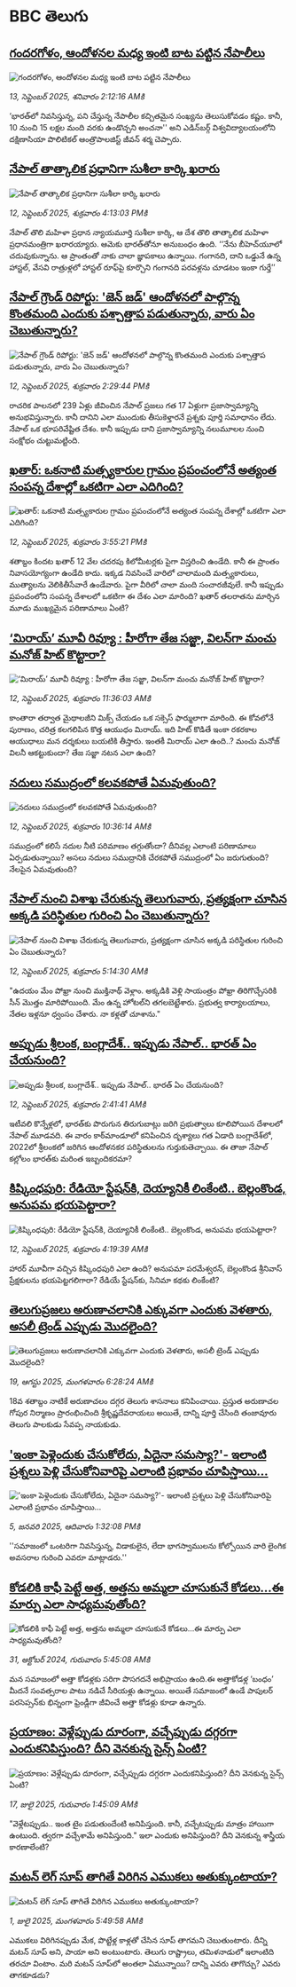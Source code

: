 # BBC తెలుగు## [గందరగోళం, ఆందోళనల మధ్య ఇంటి బాట పట్టిన నేపాలీలు](https://www.bbc.com/telugu/articles/czrpn6zxermo?at_medium=RSS&at_campaign=rss?at_campaign=githubrss)![గందరగోళం, ఆందోళనల మధ్య ఇంటి బాట పట్టిన నేపాలీలు](https://ichef.bbci.co.uk/ace/ws/240/cpsprodpb/e001/live/2018be10-8ff4-11f0-84c8-99de564f0440.jpg)_13, సెప్టెంబర్ 2025, శనివారం 2:12:16 AMకి_‘భారత్‌లో నివసిస్తున్న, పని చేస్తున్న నేపాలీల కచ్చితమైన సంఖ్యను తెలుసుకోవడం కష్టం. కానీ, 10 నుంచి 15 లక్షల మంది వరకు ఉండొచ్చని అంచనా'' అని ఎడిన్‌బర్గ్ విశ్వవిద్యాలయంలోని దక్షిణాసియా పొలిటికల్ ఆంత్రొపాలజిస్ట్ జీవన్ శర్మ చెప్పారు.## [నేపాల్ తాత్కాలిక ప్రధానిగా సుశీలా కార్కి ఖరారు ](https://www.bbc.com/telugu/articles/cp8wk1np2g1o?at_medium=RSS&at_campaign=rss?at_campaign=githubrss)![నేపాల్ తాత్కాలిక ప్రధానిగా సుశీలా కార్కి ఖరారు ](https://ichef.bbci.co.uk/ace/ws/240/cpsprodpb/8375/live/48fbe250-8ff2-11f0-8332-751a4708aae2.png)_12, సెప్టెంబర్ 2025, శుక్రవారం 4:13:03 PMకి_నేపాల్ తొలి మహిళా ప్రధాన న్యాయమూర్తి  సుశీలా కార్కి,  ఆ దేశ తొలి తాత్కాలిక మహిళా ప్రధానమంత్రిగా ఖరారయ్యారు. ఆమెకు భారత్‌తోనూ అనుబంధం  ఉంది. ‘‘నేను బీహెచ్‌యూలో చదువుకున్నాను. ఆ ప్రాంతంతో నాకు చాలా జ్ఞాపకాలు ఉన్నాయి. గంగానది, దాని ఒడ్డునే ఉన్న హాస్టల్, వేసవి రాత్రుళ్లలో హాస్టల్ రూఫ్‌పై కూర్చొని గంగానది పరవళ్లను చూడటం ఇంకా గుర్తే’’## [నేపాల్ గ్రౌండ్ రిపోర్టు:  'జెన్ జడ్' ఆందోళనలో పాల్గొన్న కొంతమంది ఎందుకు పశ్చాత్తాప పడుతున్నారు, వారు ఏం చెబుతున్నారు? ](https://www.bbc.com/telugu/articles/cgj15gwjw18o?at_medium=RSS&at_campaign=rss?at_campaign=githubrss)![నేపాల్ గ్రౌండ్ రిపోర్టు:  'జెన్ జడ్' ఆందోళనలో పాల్గొన్న కొంతమంది ఎందుకు పశ్చాత్తాప పడుతున్నారు, వారు ఏం చెబుతున్నారు? ](https://ichef.bbci.co.uk/ace/ws/240/cpsprodpb/1fd1/live/28524820-8fe1-11f0-9cf6-cbf3e73ce2b9.jpg)_12, సెప్టెంబర్ 2025, శుక్రవారం 2:29:44 PMకి_రాచరిక పాలనలో 239 ఏళ్లు  జీవించిన నేపాల్ ప్రజలు  గత  17 ఏళ్లుగా  ప్రజాస్వామ్యాన్ని అనుభవిస్తున్నారు.  కానీ దానిని ఎలా ముందుకు తీసుకెళ్తారనే ప్రశ్నకు పూర్తి సమాధానం లేదు. నేపాల్ ఒక భూపరివేష్టిత దేశం.  కానీ ఇప్పుడు దాని ప్రజాస్వామ్యాన్ని నలుమూలల నుంచి సంక్షోభం చుట్టుమట్టింది.## [ఖతార్: ఒకనాటి మత్స్యకారుల గ్రామం ప్రపంచంలోనే అత్యంత సంపన్న దేశాల్లో ఒకటిగా ఎలా ఎదిగింది?](https://www.bbc.com/telugu/articles/cvgj148vyq9o?at_medium=RSS&at_campaign=rss?at_campaign=githubrss)![ఖతార్: ఒకనాటి మత్స్యకారుల గ్రామం ప్రపంచంలోనే అత్యంత సంపన్న దేశాల్లో ఒకటిగా ఎలా ఎదిగింది?](https://ichef.bbci.co.uk/ace/ws/240/cpsprodpb/7224/live/c64aace0-8fe9-11f0-9cf6-cbf3e73ce2b9.jpg)_12, సెప్టెంబర్ 2025, శుక్రవారం 3:55:21 PMకి_శతాబ్దం కిందట ఖతార్ 12 వేల చదరపు కిలోమీటర్లకు పైగా విస్తరించి ఉండేది. కానీ ఈ ప్రాంతం నివాసయోగ్యంగా ఉండేది కాదు. ఇక్కడ నివసించే వారిలో చాలామంది మత్స్యకారులు, ముత్యాలను వెలికితీసేవారే ఉండేవారు. పైగా వీరిలో  చాలా మంది సంచారజీవులే. కానీ ఇప్పుడు ప్రపంచంలోని సంపన్న దేశాలలో ఒకటిగా ఈ దేశం ఎలా మారింది? ఖతార్ తలరాతను మార్చిన మూడు ముఖ్యమైన పరిణామాలు ఏంటి?## [‘మిరాయ్’ మూవీ రివ్యూ : హీరోగా తేజ సజ్జా, విలన్‌గా మంచు మనోజ్ హిట్ కొట్టారా? ](https://www.bbc.com/telugu/articles/c1jzpx1133xo?at_medium=RSS&at_campaign=rss?at_campaign=githubrss)![‘మిరాయ్’ మూవీ రివ్యూ : హీరోగా తేజ సజ్జా, విలన్‌గా మంచు మనోజ్ హిట్ కొట్టారా? ](https://ichef.bbci.co.uk/ace/ws/240/cpsprodpb/79ad/live/d0efaf20-8fca-11f0-8e71-9fb5a66334eb.jpg)_12, సెప్టెంబర్ 2025, శుక్రవారం 11:36:03 AMకి_కాంతారా త‌ర్వాత మైథాల‌జీని మిక్స్ చేయ‌డం ఒక స‌క్సెస్ ఫార్ములాగా మారింది. ఈ కోవలోనే పురాణం, చ‌రిత్ర క‌ల‌గలిపిన కొత్త ఆయుధం మిరాయ్. ఇది హిట్ కొడితే ఇంకా ర‌క‌ర‌కాల ఆయుధాలు మ‌న ద‌ర్శ‌కులు బ‌య‌టికి తీస్తారు. ఇంతకీ మిరాయ్ ఎలా ఉంది..? మంచు మనోజ్ విలనీ ఆకట్టుకుందా? తేజ సజ్జా నటన ఎలా ఉంది?## [నదులు సముద్రంలో కలవకపోతే ఏమవుతుంది?](https://www.bbc.com/telugu/articles/c8xrqnvw1l8o?at_medium=RSS&at_campaign=rss?at_campaign=githubrss)![నదులు సముద్రంలో కలవకపోతే ఏమవుతుంది?](https://ichef.bbci.co.uk/ace/ws/240/cpsprodpb/47df/live/39b46ce0-8f1b-11f0-b391-6936825093bd.jpg)_12, సెప్టెంబర్ 2025, శుక్రవారం 10:36:14 AMకి_సముద్రంలో కలిసే నదుల నీటి పరిమాణం తగ్గుతోందా? దీనివల్ల ఎలాంటి పరిణామాలు ఏర్పడుతున్నాయి? అసలు నదులు సముద్రానికి చేరకపోతే సముద్రంలో ఏం జరుగుతుంది? నేలపైన ఏమవుతుంది?## [నేపాల్ నుంచి విశాఖ చేరుకున్న తెలుగువారు, ప్రత్యక్షంగా చూసిన అక్కడి పరిస్థితుల గురించి ఏం చెబుతున్నారు? ](https://www.bbc.com/telugu/articles/cr4q2l5yg1vo?at_medium=RSS&at_campaign=rss?at_campaign=githubrss)![నేపాల్ నుంచి విశాఖ చేరుకున్న తెలుగువారు, ప్రత్యక్షంగా చూసిన అక్కడి పరిస్థితుల గురించి ఏం చెబుతున్నారు? ](https://ichef.bbci.co.uk/ace/ws/240/cpsprodpb/ae8c/live/171a20a0-8f96-11f0-8aff-712b773d3144.jpg)_12, సెప్టెంబర్ 2025, శుక్రవారం 5:14:30 AMకి_"ఉదయం మేం పోఖ్రా నుంచి ముక్తినాథ్ వెళ్లాం. అక్కడికి వెళ్లి సాయంత్రం పోఖ్రా తిరిగొచ్చేసరికి సీన్ మొత్తం మారిపోయింది. మేం ఉన్న హోటల్‌ని తగలబెట్టేశారు. ప్రభుత్వ కార్యాలయాలు, నేతల ఇళ్లనూ ధ్వంసం చేశారు. నా కళ్లతో చూశాను."## [అప్పుడు శ్రీలంక, బంగ్లాదేశ్.. ఇప్పుడు నేపాల్.. భారత్ ఏం చేయనుంది?](https://www.bbc.com/telugu/articles/c8643npw84xo?at_medium=RSS&at_campaign=rss?at_campaign=githubrss)![అప్పుడు శ్రీలంక, బంగ్లాదేశ్.. ఇప్పుడు నేపాల్.. భారత్ ఏం చేయనుంది?](https://ichef.bbci.co.uk/ace/ws/240/cpsprodpb/45c2/live/67499cf0-8f18-11f0-84c8-99de564f0440.jpg)_12, సెప్టెంబర్ 2025, శుక్రవారం 2:41:41 AMకి_ఇటీవలి కొన్నేళ్లలో, భారత్‌కు పొరుగున తిరుగుబాట్లు జరిగి ప్రభుత్వాలు కూలిపోయిన దేశాలలో నేపాల్ మూడవది. ఈ వారం కాఠ్‌మాండూలో కనిపించిన దృశ్యాలు గత ఏడాది బంగ్లాదేశ్‌లో, 2022లో శ్రీలంకలో జరిగిన ఆందోళనకర పరిస్థితులను గుర్తుకుతెచ్చాయి. ఈ తాజా నేపాల్ కల్లోలం భారత్‌కు మరింత ఇబ్బందికరమా?## [కిష్కింధపురి: రేడియో స్టేషన్‌కి, దెయ్యానికీ లింకేంటి.. బెల్లంకొండ, అనుపమ భయపెట్టారా?](https://www.bbc.com/telugu/articles/c98e1dl5rw1o?at_medium=RSS&at_campaign=rss?at_campaign=githubrss)![కిష్కింధపురి: రేడియో స్టేషన్‌కి, దెయ్యానికీ లింకేంటి.. బెల్లంకొండ, అనుపమ భయపెట్టారా?](https://ichef.bbci.co.uk/ace/ws/240/cpsprodpb/d081/live/405389f0-8f8e-11f0-965e-3d9a26f202e5.png)_12, సెప్టెంబర్ 2025, శుక్రవారం 4:19:39 AMకి_హారర్ మూవీగా వచ్చిన కిష్కింధపురి ఎలా ఉంది? అనుపమా పరమేశ్వరన్, బెల్లంకొండ శ్రీనివాస్ ప్రేక్షకులను భయపెట్టగలిగారా? రేడియే స్టేషన్‌కు, సినిమా కథకు లింకేంటి?## [తెలుగుప్రజలు అరుణాచలానికి ఎక్కువగా ఎందుకు వెళతారు, అసలీ ట్రెండ్ ఎప్పుడు మొదలైంది? ](https://www.bbc.com/telugu/articles/c8jp32zrzxpo?at_medium=RSS&at_campaign=rss?at_campaign=githubrss)![తెలుగుప్రజలు అరుణాచలానికి ఎక్కువగా ఎందుకు వెళతారు, అసలీ ట్రెండ్ ఎప్పుడు మొదలైంది? ](https://ichef.bbci.co.uk/ace/ws/240/cpsprodpb/cf2d/live/01932bf0-7d85-11f0-98a0-956f61945264.jpg)_19, ఆగస్టు 2025, మంగళవారం 6:28:24 AMకి_18వ శతాబ్దం నాటికే అరుణాచలం దగ్గర తెలుగు శాసనాలు కనిపించాయి. ప్రస్తుత అరుణాచల గోపుర నిర్మాణం ప్రారంభించింది శ్రీకృష్ణదేవరాయలు అయితే, దాన్ని పూర్తి చేసింది తంజావూరు తెలుగు పాలకుడు సేవప్ప నాయకుడు.## ['ఇంకా పెళ్లెందుకు చేసుకోలేదు, ఏదైనా సమస్యా?'- ఇలాంటి ప్రశ్నలు పెళ్లి చేసుకోనివారిపై ఎలాంటి ప్రభావం చూపిస్తాయి... ](https://www.bbc.com/telugu/articles/cgq1w3lz7yyo?at_medium=RSS&at_campaign=rss?at_campaign=githubrss)!['ఇంకా పెళ్లెందుకు చేసుకోలేదు, ఏదైనా సమస్యా?'- ఇలాంటి ప్రశ్నలు పెళ్లి చేసుకోనివారిపై ఎలాంటి ప్రభావం చూపిస్తాయి... ](https://ichef.bbci.co.uk/ace/ws/240/cpsprodpb/f6de/live/72c94a60-cb3e-11ef-87df-d575b9a434a4.jpg)_5, జనవరి 2025, ఆదివారం 1:32:08 PMకి_''సమాజంలో ఒంటరిగా నివసిస్తున్న, విడాకులైన, లేదా భాగస్వాములను కోల్పోయిన వారి లైంగిక అవసరాల గురించి ఎవరూ మాట్లాడరు.''## [కోడలికి కాఫీ పెట్టే అత్త, అత్తను అమ్మలా చూసుకునే కోడలు...ఈ మార్పు ఎలా సాధ్యమవుతోంది?](https://www.bbc.com/telugu/articles/c1l41zl8el2o?at_medium=RSS&at_campaign=rss?at_campaign=githubrss)![కోడలికి కాఫీ పెట్టే అత్త, అత్తను అమ్మలా చూసుకునే కోడలు...ఈ మార్పు ఎలా సాధ్యమవుతోంది?](https://ichef.bbci.co.uk/ace/ws/240/cpsprodpb/2b61/live/9176a6d0-8b0e-11ef-a81b-b1eda9741da3.jpg)_31, అక్టోబర్ 2024, గురువారం 5:45:08 AMకి_మన సమాజంలో అత్తా కోడళ్లకు సరిగా పొసగదనే అభిప్రాయం ఉంది.ఈ అత్తాకోడళ్ల ‘బంధం’ మీదనే సంవత్సరాల పాటు నడిచే సీరియళ్లు ఉన్నాయి. అయితే సమాజంలో ఉండే పాపులర్ పరసెప్సన్‌కు భిన్నంగా ఫ్రెండ్లీగా జీవించే అత్తా కోడళ్లు కూడా ఉన్నారు.## [ప్రయాణం: వెళ్లేప్పుడు దూరంగా, వచ్చేప్పుడు దగ్గరగా ఎందుకనిపిస్తుంది? దీని వెనకున్న సైన్స్ ఏంటి?](https://www.bbc.com/telugu/articles/c0l4y727n1jo?at_medium=RSS&at_campaign=rss?at_campaign=githubrss)![ప్రయాణం: వెళ్లేప్పుడు దూరంగా, వచ్చేప్పుడు దగ్గరగా ఎందుకనిపిస్తుంది? దీని వెనకున్న సైన్స్ ఏంటి?](https://ichef.bbci.co.uk/ace/ws/240/cpsprodpb/054c/live/6957c010-62b0-11f0-8e78-11023c48a856.png)_17, జులై 2025, గురువారం 1:45:09 AMకి_"వెళ్లేటప్పుడు.. ఇంత టైం పడుతుందేంటి అనిపిస్తుంది. కానీ, వచ్చేటప్పుడు మాత్రం హాయిగా ఉంటుంది. త్వరగా వచ్చేశామే అనిపిస్తుంది." ఇలా ఎందుకు అనిపిస్తుంది? దీని వెనకున్న శాస్త్రీయ కారణాలేంటి?## [మటన్ లెగ్ సూప్ తాగితే విరిగిన ఎముకలు అతుక్కుంటాయా?](https://www.bbc.com/telugu/articles/c0l4g92j8kzo?at_medium=RSS&at_campaign=rss?at_campaign=githubrss)![మటన్ లెగ్ సూప్ తాగితే విరిగిన ఎముకలు అతుక్కుంటాయా?](https://ichef.bbci.co.uk/ace/ws/240/cpsprodpb/b31e/live/cce532c0-6d41-11f0-9462-bb509dc78127.jpg)_1, జులై 2025, మంగళవారం 5:49:58 AMకి_ఎముకలు విరిగినప్పుడు మేక, పొట్టేళ్ల కాళ్లతో చేసిన సూప్ తాగమని చెబుతుంటారు. దీన్ని మటన్ సూప్ అని, పాయా అని అంటుంటారు. తెలుగు రాష్ట్రాలు, తమిళనాడులో ఇలాంటిది తరచూ వింటాం. మరి మటన్ సూప్‌లో అంతలా ఏమున్నాయి? దాన్ని ఎవరు తాగొచ్చు? ఎవరు తాగకూడదు?